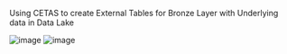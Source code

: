 Using CETAS to create External Tables for Bronze Layer with Underlying data in Data Lake

![image](https://github.com/user-attachments/assets/b928dc1c-d1ae-4d16-9716-60f8516cb314)
![image](https://github.com/user-attachments/assets/a0dc10e0-3d78-49a7-b93e-2034cfa3431a)

